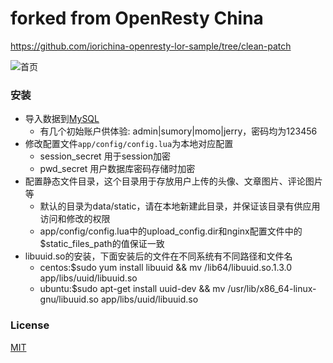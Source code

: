 # forked from OpenResty China 

https://github.com/iorichina-openresty-lor-sample/tree/clean-patch

![首页](./docs/index.jpg)


### 安装

- 导入数据到[MySQL](docs/blog.sql)
	- 有几个初始账户供体验: admin|sumory|momo|jerry，密码均为123456
- 修改配置文件`app/config/config.lua`为本地对应配置
	- session_secret 用于session加密
	- pwd_secret 用户数据库密码存储时加密
- 配置静态文件目录，这个目录用于存放用户上传的头像、文章图片、评论图片等
	- 默认的目录为data/static，请在本地新建此目录，并保证该目录有供应用访问和修改的权限
    - app/config/config.lua中的upload_config.dir和nginx配置文件中的$static_files_path的值保证一致
- libuuid.so的安装，下面安装后的文件在不同系统有不同路径和文件名
    - centos:$sudo yum install libuuid && mv /lib64/libuuid.so.1.3.0 app/libs/uuid/libuuid.so
    - ubuntu:$sudo apt-get install uuid-dev && mv /usr/lib/x86_64-linux-gnu/libuuid.so app/libs/uuid/libuuid.so

### License

[MIT](./LICENSE)
